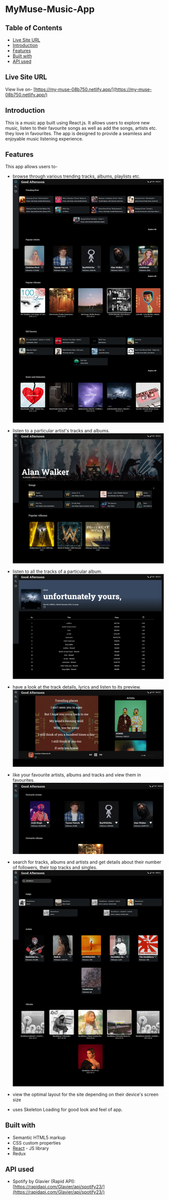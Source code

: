 # MyMuse-Music-App

## Table of Contents

- [Live Site URL](#live-site-url)
- [Introduction](#introduction)
- [Features](#features)
- [Built with](#built-with)
- [API used](#api-used)

## Live Site URL

View live on- [https://my-muse-08b750.netlify.app/](https://my-muse-08b750.netlify.app/)

## Introduction

This is a music app built using React.js. It allows users to explore new music, listen to their favourite songs as well as add the songs, artists etc. they love in favourites. The app is designed to provide a seamless and enjoyable music listening experience.

## Features

This app allows users to-

- browse through various trending tracks, albums, playlists etc.
  ![ss1](src/Assets/img1.png)

- listen to a particular artist's tracks and albums.
  ![ss2](src/Assets//img2.png)

- listen to all the tracks of a particular album.
  ![ss3](src/Assets//img3.png)

- have a look at the track details, lyrics and listen to its preview.
  ![ss4](src/Assets/img4.png)

- like your favourite artists, albums and tracks and view them in favourites.
  ![ss5](src/Assets/img5.png)

- search for tracks, albums and artists and get details about their number of followers, their top tracks and singles.
  ![ss6](src/Assets/img6.png)

- view the optimal layout for the site depending on their device's screen size

- uses Skeleton Loading for good look and feel of app.

## Built with

- Semantic HTML5 markup
- CSS custom properties
- [React](https://reactjs.org/) - JS library
- Redux

## API used

- Spotify by Glavier (Rapid API): [https://rapidapi.com/Glavier/api/spotify23/](https://rapidapi.com/Glavier/api/spotify23/)
